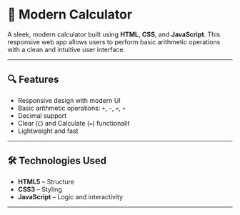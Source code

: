 # 🧮 Modern Calculator

A sleek, modern calculator built using **HTML**, **CSS**, and **JavaScript**. This responsive web app allows users to perform basic arithmetic operations with a clean and intuitive user interface.

---

## 🔍 Features

- Responsive design with modern UI
- Basic arithmetic operations: `+`, `−`, `×`, `÷`
- Decimal support
- Clear (`C`) and Calculate (`=`) functionalit
- Lightweight and fast

---



## 🛠️ Technologies Used

- **HTML5** – Structure
- **CSS3** – Styling
- **JavaScript** – Logic and interactivity

---

